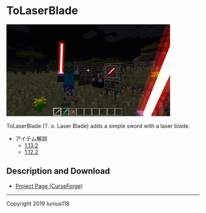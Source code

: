 # ToLaserBlade

[<img src="docs/img/tolaserblade_1.png" title="The Laser Blade" width="427">](docs/img/tolaserblade_1.png)

ToLaserBlade (T. o. Laser Blade) adds a simple sword with a laser blade.

- アイテム解説
  - [1.13.2](docs/recipes_ja.md)
  - [1.12.2](https://github.com/Iunius118/ToLaserBlade/blob/1.12.2_1.3.1/docs/recipes_ja.md)

## Description and Download

- [Project Page (CurseForge)](https://minecraft.curseforge.com/projects/tolaserblade)

---
Copyright 2019 Iunius118
